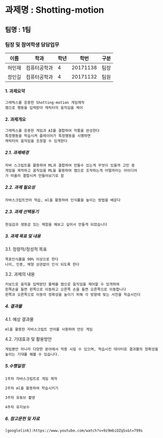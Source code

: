 #  과제명 : Shotting-motion
## 팀명 : 1팀
### 팀장 및 참여학생 담담업무
| 이름  | 학과  | 학년  | 학번 | 구분 |
|---|---|---|---|---|
| 허민재  | 컴퓨터공학과  | 4  |  20171138 | 팀장 |
| 정인길  | 컴퓨터공학과  | 4  |  20171132 | 팀원  |

#### 1. 과제요약
```
그래픽스를 응용한 Shotting-motion 게임제작
캠으로 행동을 입력받아 캐릭터의 움직임을 제어
```

#### 2. 과제개요
```
그래픽스를 응용한 게임과 AI를 결합하여 작품을 완성한다 
특정행동을 학습시켜 플레이어가 특정행동을 시행하면 
캐릭터의 움직임을 조정할 수 있게한다
```

##### 2.1. 과제배경
```
자바 스크립트를 활용하여 ML과 결합하여 만들수 있는게 무엇이 있을까 고민 중
게임을 제작하고 움직임을 ML을 활용하여 캠으로 조작하는게 어떨까라는 아이디어
가 떠올라 결합시켜 만들어보기로 함
```

##### 2.2. 과제 필요성
```
자바스크립트언어 학습, ml을 활용하여 인식률을 높이는 방법을 배운다
```


##### 2.3. 과제 선택동기
```
현실감과 생동감 있는 체험을 해보고 싶어서 만들게 되었습니다

```

##### 3. 과제 목표 및 내용

3.1. 정량적/정성적 목표
```
목표인식률을 90% 이상으로 한다
나이, 인종, 체형 상관없이 인식 되도록 한다
```

3.2. 과제의 내용
```
키보드로 움직을 입력받던 물체를 캠으로 움직임을 제어할 수 있게하여
왼쪽손을 들면 왼쪽으로 이동하고 오른쪽 손을 들면 오른쪽으로 이동합니다
왼쪽과 오른쪽으로 이동의 정확성을 높이기 위해 각 방향에 맞는 사진을 학습시킨다
```

##### 4. 결과물

4.1. 예상 결과물
```
ml을 활용한 자바스크립트 언어를 사용하여 만든 게임
```
4.2. 기대효과 및 활용방안
```
게임뿐만 아니라 다양한 분야에서 적용 시킬 수 있으며, 학습시킨 데이터로 결과물의 정확성을 높이는 기대를 해볼 수 있습니다. 
```

##### 5.수행일정
```
1주차 자바스크립트로 게임 제작 

2주차 ml을 활용하여 학습시키기

3주차 유튜브 촬영

4주차 유지보수
```

##### 6. 참고문헌 및 자료
```
[googlelink]:https://www.youtube.com/watch?v=9z9mbiOZqSs&t=799s

```





